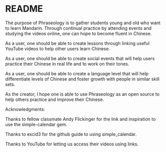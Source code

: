 # README
 The purpose of Phraseology is to gather students young and old who want to learn Mandarin. Through continual practice by attending events and studying the videos online, one can hope to become fluent in Chinese.

As a user, one should be able to create lessons through linking useful YouTube videos to help other users learn Chinese.

As a user, one should be able to create social events that will help users practice their Chinese in real life and to work on their tones.

As a user, one should be able to create a language level that will help differentiate levels of Chinese and foster growth with people in similar skill sets.

As the creator, I hope one is able to use Phraseology as an open source to help others practice and improve their Chinese.



Acknowledgments:

Thanks to fellow classmate Andy Flickinger for the link and inspiration to use the simple-calendar gem.

Thanks to excid3 for the github guide to using simple_calendar.

Thanks to YouTube for letting us access their videos using links.
